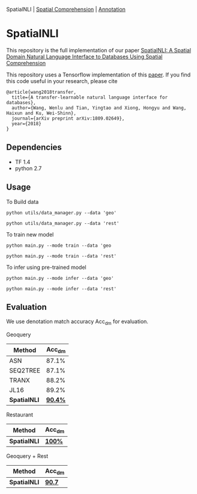 SpatialNLI | [Spatial Comprehension](./README.spatial.md) | [Annotation](./README.anno.md)

# SpatialNLI

  This repository is the full implementation of our paper [SpatialNLI: A Spatial Domain Natural Language Interface to Databases Using Spatial Comprehension]()
  
  This repository uses a Tensorflow implementation of this [paper](https://arxiv.org/abs/1809.02649). If you find this code useful in your research, please cite
```
@article{wang2018transfer,
  title={A transfer-learnable natural language interface for databases},
  author={Wang, Wenlu and Tian, Yingtao and Xiong, Hongyu and Wang, Haixun and Ku, Wei-Shinn},
  journal={arXiv preprint arXiv:1809.02649},
  year={2018}
}
```

## Dependencies
  - TF 1.4
  - python 2.7

## Usage


To Build data

```
python utils/data_manager.py --data 'geo'

python utils/data_manager.py --data 'rest'
```

To train new model

```
python main.py --mode train --data 'geo

python main.py --mode train --data 'rest'
```

To infer using pre-trained model

```
python main.py --mode infer --data 'geo'

python main.py --mode infer --data 'rest'
```


## Evaluation

We use denotation match accuracy Acc<sub>dm</sub> for evaluation.

Geoquery

| Method        | Acc<sub>dm</sub>|
| ------------- | ------------- |
| ASN           | 87.1%         |
| SEQ2TREE      | 87.1%         |
| TRANX         | 88.2%         |
| JL16          | 89.2%         |
| **SpatialNLI**| [**90.4%**](https://drive.google.com/drive/folders/1GskZI_sPrDbp9yn6YjEtLmmEKtLvT85o)     |

Restaurant

|Method        | Acc<sub>dm</sub>|
|--------------|-----------------|
|**SpatialNLI**|[**100%**](https://drive.google.com/drive/folders/1heNxCCuQ2O8NgfIYFViG0lEk1KwF02Uq)        |


Geoquery + Rest

|Method| Acc<sub>dm</sub>|
|--------------|-----------------|
|**SpatialNLI**|[**90.7**](https://drive.google.com/drive/folders/1ydwkOq-2TokSgL3EmjmJC3i7oYL07PrO)|


  
